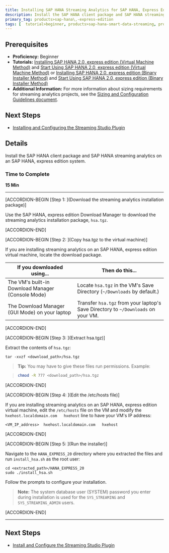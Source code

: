 ```yaml
---
title: Installing SAP HANA Streaming Analytics for SAP HANA, Express Edition
description: Install the SAP HANA client package and SAP HANA streaming analytics on an SAP HANA, express edition system.
primary_tag: products>sap-hana\,-express-edition
tags: [  tutorial>beginner, products>sap-hana-smart-data-streaming, products>sap-hana\,-express-edition   ]
---
```


## Prerequisites  
- **Proficiency:** Beginner
- **Tutorials:** [Installing SAP HANA 2.0, express edition (Virtual Machine Method)](http://www.sap.com/developer/tutorials/hxe-ua-installing-vm-image.html) and [Start Using SAP HANA 2.0, express edition (Virtual Machine Method)](http://www.sap.com/developer/tutorials/hxe-ua-getting-started-vm.html) or [Installing SAP HANA 2.0, express edition (Binary Installer Method)](http://www.sap.com/developer/tutorials/hxe-ua-installing-binary.html) and [Start Using SAP HANA 2.0, express edition (Binary Installer Method)](http://www.sap.com/developer/tutorials/hxe-ua-getting-started-binary.html)
- **Additional Information:** For more information about sizing requirements for streaming analytics projects, see the [Sizing and Configuration Guidelines document](https://www.sap.com/documents/2017/01/783a6b39-a47c-0010-82c7-eda71af511fa.html).


## Next Steps
- [Installing and Configuring the Streaming Studio Plugin](http://www.sap.com/developer/tutorials/hxe-ua-streaming-plugin.html)

## Details
Install the SAP HANA client package and SAP HANA streaming analytics on an SAP HANA, express edition system.

### Time to Complete
**15 Min**

---

[ACCORDION-BEGIN [Step 1: ](Download the streaming analytics installation package)]

Use the SAP HANA, express edition Download Manager to download the streaming analytics installation package, `hsa.tgz`.


[ACCORDION-END]

[ACCORDION-BEGIN [Step 2: ](Copy hsa.tgz to the virtual machine)]

If you are installing streaming analytics on an SAP HANA, express edition virtual machine, locate the download package.

| If you downloaded using...        | Then do this...  |
| ---------------- | -------------|
| The VM's built-in Download Manager (Console Mode)           | Locate ` hsa.tgz ` in the VM's Save Directory (`~/Downloads` by default.) |
| The Download Manager (GUI Mode) on your laptop            | Transfer ` hsa.tgz ` from your laptop's Save Directory to `~/Downloads` on your VM.|



[ACCORDION-END]

[ACCORDION-BEGIN [Step 3: ](Extract hsa.tgz)]

Extract the contents of `hsa.tgz`:

```
tar -xvzf <download_path>/hsa.tgz
```

>**Tip:**
> You may have to give these files run permissions. Example:

> ```bash
> chmod -R 777 <download_path>/hsa.tgz
> ```


[ACCORDION-END]

[ACCORDION-BEGIN [Step 4: ](Edit the /etc/hosts file)]

If you are installing streaming analytics on an SAP HANA, express edition virtual machine, edit the `/etc/hosts` file on the VM and modify the `hxehost.localdomain.com   hxehost` line to have your VM's IP address:

```
<VM_IP_address>  hxehost.localdomain.com   hxehost
```    


[ACCORDION-END]

[ACCORDION-BEGIN [Step 5: ](Run the installer)]

Navigate to the `HANA_EXPRESS_20` directory where you extracted the files and run `install_hsa.sh` as the root user:

```
cd <extracted_path>/HANA_EXPRESS_20
sudo ./install_hsa.sh
```

Follow the prompts to configure your installation.

>**Note:**
> The system database user (SYSTEM) password you enter during installation is used for the `SYS_STREAMING` and `SYS_STREAMING_ADMIN` users.


[ACCORDION-END]


---

## Next Steps
- [Install and Configure the Streaming Studio Plugin](http://www.sap.com/developer/tutorials/hxe-ua-streaming-plugin.html)
